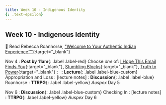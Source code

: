 ```yaml
---
title: Week 10 - Indigenous Identity
{: .text-epsilon}
---
```


## Week 10 - Indigenous Identity

📖 Read Rebecca Roanhorse, ["Welcome to Your Authentic Indian Experience™️"](/ws297y/assets/pdfs/roanhorse_welcome_to_your_authentic_indian_experience.pdf){:target="_blank"}   

Nov 4
: **Post by 11am**{: .label .label-red} Choose *one* of: [I Hope This Email Finds You](https://visforvali.github.io/ws297y/prompts/#i-hope-this-email-finds-you){:target="_blank"}, [Stumbling Blocks](https://visforvali.github.io/ws297y/prompts/#stumbling-blocks){:target="_blank"}, [Truth to Power](https://visforvali.github.io/ws297y/prompts/#truth-to-power){:target="_blank"}
  : &nbsp;
: **Lecture**{: .label .label-blue-custom} Appropriation and Loss
  : [lecture notes]
: **Discussion**{: .label .label-blue} Roanhorse
: **TTRPG**{: .label .label-yellow} *Auspex* Day 5

Nov 6
: **Discussion**{: .label .label-blue-custom} Checking In
  : [lecture notes]
: **TTRPG**{: .label .label-yellow} *Auspex* Day 6